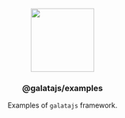 <p align="center">
<br>
<img src="https://avatars.githubusercontent.com/u/108695351?s=200&v=4" width="128" height="128">
</p>
<h3 align="center">@galatajs/examples</h3>
<p align="center">
  Examples of <code>galatajs</code> framework. 
</p>